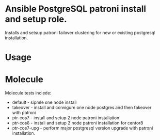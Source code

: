 # Ansible PostgreSQL patroni install and setup role.
Installs and setsup patroni failover clustering for new or existing postgresql installation.

# Usage

# Molecule
Molecule tests inclede:
* default - sipmle one node install
* takeover - install and convigure one node postgres and then takeover with patroni
* ptr-cos7 - install and setup 2 node patroni installation
* ptr-cos8 - install and setup 2 node patroni installation for centor8
* ptr-cos7-upg - perform major postgresql version upgrade with patroni installation.
